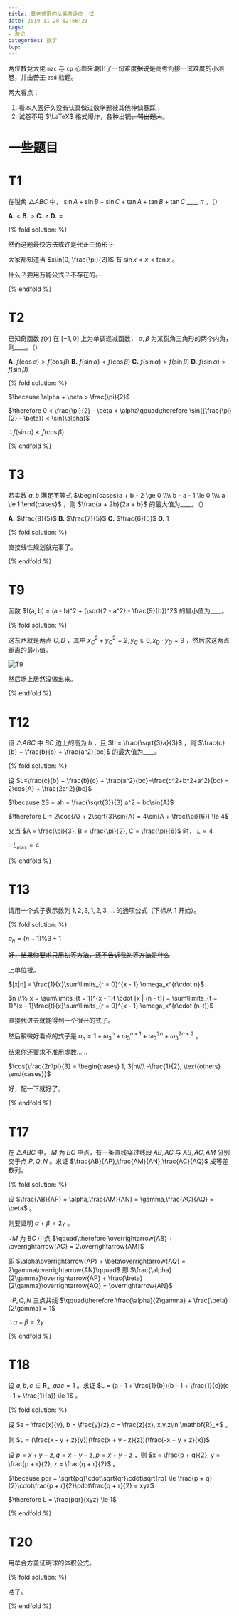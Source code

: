 ```yaml
---
title: 莫老师带你从高考走向一试
date: 2019-11-28 12:56:23
tags:
- 游记
categories: 数学
top:
---
```


两位数竞大佬 `mzc` 与 `cp` 心血来潮出了一份难度~~据说是~~高考衔接一试难度的小测卷，并由~~苦工~~ `zsd` 验题。

两大看点：

1. 看本人~~因好久没有认真做过数学题~~被其他神仙暴踩；
2. 试卷不用 $\LaTeX$ 格式爆炸，各种出锅~~，骂出题人~~。

<!-- more -->

# 一些题目

# T1

在锐角 $\triangle{ABC}$ 中， $\sin{A} + \sin{B} + \sin{C} + \tan{A} + \tan{B} + \tan{C}$ \_\_\_\_ $\pi$ 。（）

**A.** $<$ **B.** $>$ **C.** $\ge$ **D.** $=$

{% fold solution: %}

~~然而这题最快方法或许是代正三角形？~~

大家都知道当 $x\in(0, \frac{\pi}{2})$ 有 $\sin{x} < x < \tan{x}$ 。

~~什么？要用万能公式？不存在的。~~

{% endfold %}

# T2

已知奇函数 $f(x)$ 在 $[-1, 0]$ 上为单调递减函数， $\alpha, \beta$ 为某锐角三角形的两个内角，则\_\_\_\_。（）

**A.** $f(\cos{\alpha}) > f(\cos{\beta})$ **B.** $f(\sin{\alpha}) < f(\cos{\beta})$ **C.** $f(\sin{\alpha}) > f(\sin{\beta})$ **D.** $f(\sin{\alpha}) > f(\sin{\beta})$

{% fold solution: %}

$\because \alpha + \beta > \frac{\pi}{2}$

$\therefore 0 < \frac{\pi}{2} - \beta < \alpha\qquad\therefore \sin{(\frac{\pi}{2} - \beta)} < \sin{\alpha}$

$\therefore f(\sin{\alpha}) < f(\cos{\beta})$

{% endfold %}

# T3

若实数 $a, b$ 满足不等式 $\begin{cases}a + b - 2 \ge 0 \\\\ b - a - 1 \le 0 \\\\ a \le 1 \end{cases}$ ，则 $\frac{a + 2b}{2a + b}$ 的最大值为\_\_\_\_。（）

**A.** $\frac{8}{5}$ **B.** $\frac{7}{5}$ **C.** $\frac{6}{5}$ **D.** $1$

{% fold solution: %}

直接线性规划就完事了。

{% endfold %}

# T9

函数 $f(a, b) = (a - b)^2 + (\sqrt{2 - a^2} - \frac{9}{b})^2$ 的最小值为\_\_\_\_。

{% fold solution: %}

这东西就是两点 $C,D$ ，其中 $x_C^2 + y_C^2 = 2, y_C \ge 0, x_D\cdot y_D = 9$ ，然后求这两点距离的最小值。

![T9](T9.png)

然后场上居然没做出来。

{% endfold %}

# T12

设 $\triangle{ABC}$ 中 $BC$ 边上的高为 $h$ ，且 $h = \frac{\sqrt{3}a}{3}$ ，则 $\frac{c}{b} + \frac{b}{c} + \frac{a^2}{bc}$ 的最大值为\_\_\_\_。

{% fold solution: %}

设 $L=\frac{c}{b} + \frac{b}{c} + \frac{a^2}{bc}=\frac{c^2+b^2+a^2}{bc} = 2\cos{A} + \frac{2a^2}{bc}$

$\because 2S = ah = \frac{\sqrt{3}}{3} a^2 = bc\sin{A}$

$\therefore L = 2\cos{A} + 2\sqrt{3}\sin{A} = 4\sin(A + \frac{\pi}{6}) \le 4$

又当 $A = \frac{\pi}{3}, B = \frac{\pi}{2}, C = \frac{\pi}{6}$ 时， $L = 4$ 

$\therefore L_{\max} = 4$

{% endfold %}

# T13

请用一个式子表示数列 $1, 2, 3, 1, 2, 3, \dots$ 的通项公式（下标从 $1$ 开始）。

{% fold solution: %}

$a_n = (n - 1) \% 3 + 1$

~~好，结果你要求只用初等方法，还不告诉我初等方法是什么~~

上单位根。

$[x|n] = \frac{1}{x}\sum\limits_{r = 0}^{x - 1} \omega_x^{r\cdot n}$

$n \\% x = \sum\limits_{t = 1}^{x - 1}t \cdot [x | (n - t)] = \sum\limits_{t = 1}^{x - 1}\frac{t}{x}\sum\limits_{r = 0}^{x - 1} \omega_x^{r\cdot (n-t)}$

直接代进去就能得到一个很丑的式子。

然后稍微好看点的式子是 $a_n = 1 + \omega_3^n + \omega_3^{n + 1} + \omega_3^{2n} + \omega_3^{2n + 2}$ 。

结果你还要求不准用虚数……

$\cos{\frac{2n\pi}{3} = \begin{cases} 1, 3|n\\\\ -\frac{1}{2}, \text{others} \end{cases}}$

好，配一下就好了。

{% endfold %}

# T17

在 $\triangle{ABC}$ 中， $M$ 为 $BC$ 中点，有一条直线穿过线段 $AB,AC$ 与 $AB,AC,AM$ 分别交于点 $P,Q,N$ 。求证 $\frac{AB}{AP},\frac{AM}{AN},\frac{AC}{AQ}$ 成等差数列。

{% fold solution: %}

设 $\frac{AB}{AP} = \alpha,\frac{AM}{AN} = \gamma,\frac{AC}{AQ} = \beta$ 。

则要证明 $\alpha + \beta = 2\gamma$ 。

$\because M$ 为 $BC$ 中点 $\qquad\therefore \overrightarrow{AB} + \overrightarrow{AC} = 2\overrightarrow{AM}$

即 $\alpha\overrightarrow{AP} + \beta\overrightarrow{AQ} = 2\gamma\overrightarrow{AN}\qquad$ 即 $\frac{\alpha}{2\gamma}\overrightarrow{AP} + \frac{\beta}{2\gamma}\overrightarrow{AQ} = \overrightarrow{AN}$

$\because P,Q,N$ 三点共线 $\qquad\therefore \frac{\alpha}{2\gamma} + \frac{\beta}{2\gamma} = 1$

$\therefore \alpha + \beta = 2\gamma$

{% endfold %}

# T18

设 $a,b,c\in \mathbf{R}_+, abc = 1$ 。求证 $L = (a - 1 + \frac{1}{b})(b - 1 + \frac{1}{c})(c - 1 + \frac{1}{a}) \le 1$ 。

{% fold solution: %}

设 $a = \frac{x}{y}, b = \frac{y}{z},c = \frac{z}{x}, x,y,z\in \mathbf{R}_+$ 。

则 $L = (\frac{x - y + z}{y})(\frac{x + y - z}{z})(\frac{-x + y + z}{x})$

设 $p = x + y - z, q = x + y - z, p = x + y - z$ ，则 $x = \frac{p + q}{2}, y = \frac{p + r}{2}, z = \frac{q + r}{2}$ 。

$\because pqr = \sqrt{pq}\cdot\sqrt{qr}\cdot\sqrt{rp} \le \frac{p + q}{2}\cdot\frac{p + r}{2}\cdot\frac{q + r}{2} = xyz$

$\therefore L = \frac{pqr}{xyz} \le 1$

{% endfold %}

# T20

用牟合方盖证明球的体积公式。

{% fold solution: %}

咕了。

{% endfold %}